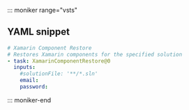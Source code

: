 ::: moniker range="vsts"

## YAML snippet

```YAML
# Xamarin Component Restore
# Restores Xamarin components for the specified solution
- task: XamarinComponentRestore@0
  inputs:
    #solutionFile: '**/*.sln' 
    email: 
    password: 
```

::: moniker-end